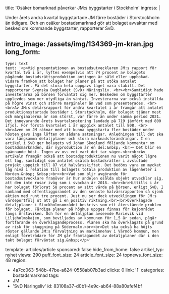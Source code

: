 title: 'Osäker bomarknad påverkar JM:s byggstarter i Stockholm'
ingress: |
  <p>Under årets andra kvartal byggstartade JM färre bostäder i Storstockholm än tidigare. Och en osäker bostadsmarknad gör att bolaget avvaktar med besked om kommande byggstarter, rapporterar SvD.
  </p>
  
intro_image: /assets/img/134369-jm-kran.jpg
long_form:
  -
    type: text
    text: '<p>Vid presentationen av bostadsutvecklaren JM:s rapport för kvartal två i år, lyftes exempelvis att 74 procent av bolagets pågående bostadsrättsproduktion antingen är såld eller uppbokad. Vidare framkom att bolaget har planer på att utöka antalet byggstarter. På det stora hela uppgavs läget vara stabilt. Det rapporterar Svenska Dagbladet (SvD) Näringsliv. <br><br>Samtidigt hade investerarna på börsen förväntat sig mer. Beskeden om byggstarter upplevdes som mer otydliga än väntat. Investerarna var också inställda på högre vinst och större marginaler än vad som presenterades. <br><br>Av JM:s delårsrapport för andra kvartalet i år framgår att antalet produktionsstartade bostäder i Storstockholm, där bolaget tjänar mest och marginalerna är som störst, var färre än under samma period 2021. Det innevarande årets kvartalsnotering landade på 719 jämfört med 800 ifjol. För första kvartalet i år uppgick antalet till 808. <br><br>Även om JM räknar med att kunna byggstarta fler bostäder under hösten gavs inga löften om sådana satsningar. Anledningen till det ska vara långsamma detaljplaner och stora marknadsförändringar. I en artikel i SvD ger bolagets vd Johan Skoglund följande kommentar om bostadsmarknaden, där nyproduktion är en del:&nbsp; <br>– Det blir en spännande höst. Ingen av oss vet vart det tar vägen.<br><br>Av artikeln framgår också att bostadsproduktionen nu varit något lägre ett tag, samtidigt som antalet osålda bostadsrätter i avslutade projekt uppgick till 87 vid halvårsskiftet. Det bedöms vara en mycket låg nivå i relation till bolagets totala produktion av lägenheter i Norden.&nbsp; &nbsp;<br><br>Vad som blir avgörande för bostadsutvecklare framöver är hur andelen osålda objekt utvecklar sig, att den inte rusar iväg som i svackan år 2018. <br><br>Hittills i år har bolaget förlorat 58 procent av sitt värde på börsen, enligt SvD. I samband med offentliggörandet av den senaste halvårsrapporten så sjönk aktien med runt tre procent. Just nu ser dock utvecklingen för JM:s värdeportfölj ut att gå i en positiv riktning.<br><br>Överklagade detaljplaner i Stockholmsområdet beskrivs som ett återstående problem för bolaget. Färdiga planer på höghus uppges finnas för kajområdet längs Årstaviken. Och för en detaljplan avseende Marievik vid Liljeholmskajen, som beviljades av kommunen för 1,5 år sedan, pågår fortfarande en överklagandeprocess. Planen ska ha överklagats på grund av risk för skuggning på Södermalm.<br><br>Det ska också ha höjts röster gällande JM:s förvaltning av markinnehav i Värmdö kommun, men enligt företrädare för JM går framtagandet av detaljplaner där i den takt bolaget förväntat sig.&nbsp;</p>'
template: articles/article
sponsored: false
hide_from_home: false
artikel_typ: nyhet
views: 290
puff_font_size: 24
article_font_size: 24
topnews_font_size: 48
region:
  - 4a7cc063-548b-47be-a624-0558ab07b3ad
clicks: 0
link: '1'
categories: bostadsmarknad
tags:
  - JM
  - 'SvD Näringsliv'
id: 83108a37-d0b1-4e9c-ab64-88a80afef4bf
